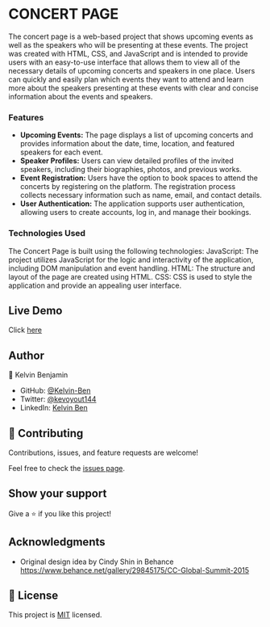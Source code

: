 
# CONCERT PAGE
The concert page is a web-based project that shows upcoming events as well as the speakers who will be presenting at these events. The project was created with HTML, CSS, and JavaScript and is intended to provide users with an easy-to-use interface that allows them to view all of the necessary details of upcoming concerts and speakers in one place. Users can quickly and easily plan which events they want to attend and learn more about the speakers presenting at these events with clear and concise information about the events and speakers.

### Features
- **Upcoming Events:** The page displays a list of upcoming concerts and provides information about the date, time, location, and featured speakers for each event.
- **Speaker Profiles:** Users can view detailed profiles of the invited speakers, including their biographies, photos, and previous works.
- **Event Registration:** Users have the option to book spaces to attend the concerts by registering on the platform. The registration process collects necessary information such as name, email, and contact details.
- **User Authentication:** The application supports user authentication, allowing users to create accounts, log in, and manage their bookings.

### Technologies Used
The Concert Page is built using the following technologies:
JavaScript: The project utilizes JavaScript for the logic and interactivity of the application, including DOM manipulation and event handling.
HTML: The structure and layout of the page are created using HTML.
CSS: CSS is used to style the application and provide an appealing user interface.

## Live Demo
  Click [here](https://dreamy-faun-c8e3ff.netlify.app/index.html)
  
 ## Author

👤 Kelvin Benjamin

- GitHub: [@Kelvin-Ben](https://github.com/Kevo-hacker)
- Twitter: [@kevoyout144](https://twitter.com/kevoyout144)
- LinkedIn: [Kelvin Ben](https://www.linkedin.com/in/kelvin-ben-323043173/)


## 🤝 Contributing

Contributions, issues, and feature requests are welcome!

Feel free to check the [issues page](../../issues/).

## Show your support

Give a ⭐️ if you like this project!

## Acknowledgments
- Original design idea by Cindy Shin in Behance https://www.behance.net/gallery/29845175/CC-Global-Summit-2015

## 📝 License

This project is [MIT](https://mit-license.org/) licensed.
